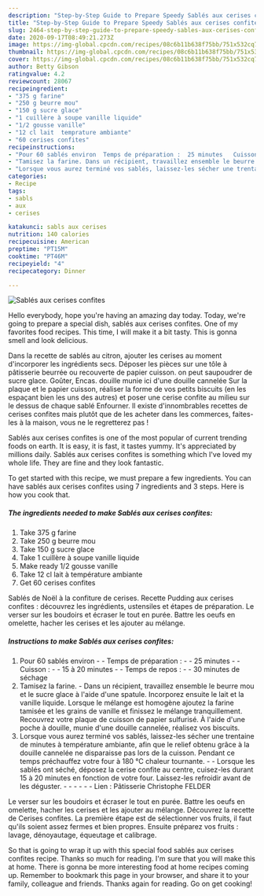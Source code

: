 ```yaml
---
description: "Step-by-Step Guide to Prepare Speedy Sablés aux cerises confites"
title: "Step-by-Step Guide to Prepare Speedy Sablés aux cerises confites"
slug: 2464-step-by-step-guide-to-prepare-speedy-sables-aux-cerises-confites
date: 2020-09-17T08:49:21.273Z
image: https://img-global.cpcdn.com/recipes/08c6b11b638f75bb/751x532cq70/sables-aux-cerises-confites-photo-principale-de-la-recette.jpg
thumbnail: https://img-global.cpcdn.com/recipes/08c6b11b638f75bb/751x532cq70/sables-aux-cerises-confites-photo-principale-de-la-recette.jpg
cover: https://img-global.cpcdn.com/recipes/08c6b11b638f75bb/751x532cq70/sables-aux-cerises-confites-photo-principale-de-la-recette.jpg
author: Betty Gibson
ratingvalue: 4.2
reviewcount: 28067
recipeingredient:
- "375 g farine"
- "250 g beurre mou"
- "150 g sucre glace"
- "1 cuillère à soupe vanille liquide"
- "1/2 gousse vanille"
- "12 cl lait  temprature ambiante"
- "60 cerises confites"
recipeinstructions:
- "Pour 60 sablés environ  Temps de préparation :  25 minutes   Cuisson :  15 à 20 minutes   Temps de repos :  30 minutes de séchage"
- "Tamisez la farine. Dans un récipient, travaillez ensemble le beurre mou et le sucre glace à l&#39;aide d&#39;une spatule. Incorporez ensuite le lait et la vanille liquide. Lorsque le mélange est homogène ajoutez la farine tamisée et les grains de vanille et finissez le mélange tranquillement. Recouvrez votre plaque de cuisson de papier sulfurisé. À l&#39;aide d&#39;une poche à douille, munie d&#39;une douille cannelée, réalisez vos biscuits."
- "Lorsque vous aurez terminé vos sablés, laissez-les sécher une trentaine de minutes à température ambiante, afin que le relief obtenu grâce à la douille cannelée ne disparaisse pas lors de la cuisson. Pendant ce temps préchauffez votre four à 180 °C chaleur tournante.  Lorsque les sablés ont séché, déposez la cerise confite au centre, cuisez-les durant 15 à 20 minutes en fonction de votre four. Laissez-les refroidir avant de les déguster.        Lien : Pâtisserie Christophe FELDER"
categories:
- Recipe
tags:
- sabls
- aux
- cerises

katakunci: sabls aux cerises 
nutrition: 140 calories
recipecuisine: American
preptime: "PT15M"
cooktime: "PT46M"
recipeyield: "4"
recipecategory: Dinner

---
```



![Sablés aux cerises confites](https://img-global.cpcdn.com/recipes/08c6b11b638f75bb/751x532cq70/sables-aux-cerises-confites-photo-principale-de-la-recette.jpg)

Hello everybody, hope you're having an amazing day today. Today, we're going to prepare a special dish, sablés aux cerises confites. One of my favorites food recipes. This time, I will make it a bit tasty. This is gonna smell and look delicious.

Dans la recette de sablés au citron, ajouter les cerises au moment d&#39;incorporer les ingrédients secs. Déposer les pièces sur une tôle à pâtisserie beurrée ou recouverte de papier cuisson. on peut saupoudrer de sucre glace. Goûter, Encas. douille munie ici d&#39;une douille cannelée Sur la plaque et le papier cuisson, réaliser la forme de vos petits biscuits (en les espaçant bien les uns des autres) et poser une cerise confite au milieu sur le dessus de chaque sablé Enfourner. Il existe d&#39;innombrables recettes de cerises confites mais plutôt que de les acheter dans les commerces, faites-les à la maison, vous ne le regretterez pas !

Sablés aux cerises confites is one of the most popular of current trending foods on earth. It is easy, it is fast, it tastes yummy. It's appreciated by millions daily. Sablés aux cerises confites is something which I've loved my whole life. They are fine and they look fantastic.


To get started with this recipe, we must prepare a few ingredients. You can have sablés aux cerises confites using 7 ingredients and 3 steps. Here is how you cook that.

<!--inarticleads1-->

##### The ingredients needed to make Sablés aux cerises confites:

1. Take 375 g farine
1. Take 250 g beurre mou
1. Take 150 g sucre glace
1. Take 1 cuillère à soupe vanille liquide
1. Make ready 1/2 gousse vanille
1. Take 12 cl lait à température ambiante
1. Get 60 cerises confites


Sablés de Noël à la confiture de cerises. Recette Pudding aux cerises confites : découvrez les ingrédients, ustensiles et étapes de préparation. Le verser sur les boudoirs et écraser le tout en purée. Battre les oeufs en omelette, hacher les cerises et les ajouter au mélange. 

<!--inarticleads2-->

##### Instructions to make Sablés aux cerises confites:

1. Pour 60 sablés environ -  - Temps de préparation : -  - 25 minutes -   - Cuisson : -  - 15 à 20 minutes -   - Temps de repos : -  - 30 minutes de séchage
1. Tamisez la farine. - Dans un récipient, travaillez ensemble le beurre mou et le sucre glace à l&#39;aide d&#39;une spatule. Incorporez ensuite le lait et la vanille liquide. Lorsque le mélange est homogène ajoutez la farine tamisée et les grains de vanille et finissez le mélange tranquillement. Recouvrez votre plaque de cuisson de papier sulfurisé. À l&#39;aide d&#39;une poche à douille, munie d&#39;une douille cannelée, réalisez vos biscuits.
1. Lorsque vous aurez terminé vos sablés, laissez-les sécher une trentaine de minutes à température ambiante, afin que le relief obtenu grâce à la douille cannelée ne disparaisse pas lors de la cuisson. Pendant ce temps préchauffez votre four à 180 °C chaleur tournante. -  - Lorsque les sablés ont séché, déposez la cerise confite au centre, cuisez-les durant 15 à 20 minutes en fonction de votre four. Laissez-les refroidir avant de les déguster. -  -   -  -   -  - Lien : Pâtisserie Christophe FELDER


Le verser sur les boudoirs et écraser le tout en purée. Battre les oeufs en omelette, hacher les cerises et les ajouter au mélange. Découvrez la recette de Cerises confites. La première étape est de sélectionner vos fruits, il faut qu&#39;ils soient assez fermes et bien propres. Ensuite préparez vos fruits : lavage, dénoyautage, équeutage et calibrage. 

So that is going to wrap it up with this special food sablés aux cerises confites recipe. Thanks so much for reading. I'm sure that you will make this at home. There is gonna be more interesting food at home recipes coming up. Remember to bookmark this page in your browser, and share it to your family, colleague and friends. Thanks again for reading. Go on get cooking!
